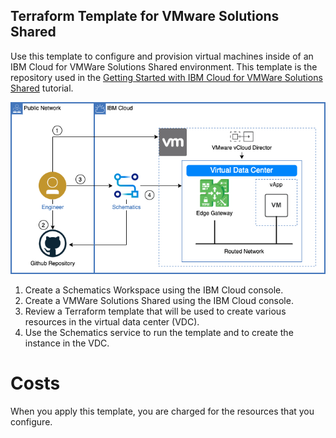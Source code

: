 ## Terraform Template for VMware Solutions Shared

Use this template to configure and provision virtual machines inside of an IBM Cloud for VMWare Solutions Shared environment.  This template is the repository used in the [Getting Started with IBM Cloud for VMWare Solutions Shared](https://cloud.ibm.com/docs/tutorials?topic=solution-tutorials-vmware-solutions-shared-getting-started) tutorial.

![](./docs/diagrams/Architecture.png)

1. Create a Schematics Workspace using the IBM Cloud console.
2. Create a VMWare Solutions Shared using the IBM Cloud console.
3. Review a Terraform template that will be used to create various resources in the virtual data center (VDC).
4. Use the Schematics service to run the template and to create the instance in the VDC.

# Costs

When you apply this template, you are charged for the resources that you configure.
